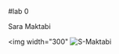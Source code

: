 #lab 0

Sara Maktabi

<img width="300" ![S-Maktabi](https://github.com/user-attachments/assets/84d42358-4453-46e4-b94d-7aef0e72366f)
